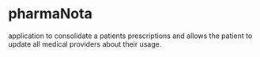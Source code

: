 # pharmaNota
application to consolidate a patients prescriptions and allows the patient to update all medical providers about their usage.
